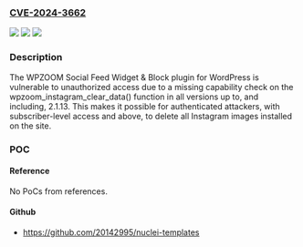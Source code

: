 ### [CVE-2024-3662](https://cve.mitre.org/cgi-bin/cvename.cgi?name=CVE-2024-3662)
![](https://img.shields.io/static/v1?label=Product&message=WPZOOM%20Social%20Feed%20Widget%20%26%20Block&color=blue)
![](https://img.shields.io/static/v1?label=Version&message=*%3C%3D%202.1.13%20&color=brighgreen)
![](https://img.shields.io/static/v1?label=Vulnerability&message=CWE-862%20Missing%20Authorization&color=brighgreen)

### Description

The WPZOOM Social Feed Widget & Block plugin for WordPress is vulnerable to unauthorized access due to a missing capability check on the wpzoom_instagram_clear_data() function in all versions up to, and including, 2.1.13. This makes it possible for authenticated attackers, with subscriber-level access and above, to delete all Instagram images installed on the site.

### POC

#### Reference
No PoCs from references.

#### Github
- https://github.com/20142995/nuclei-templates

